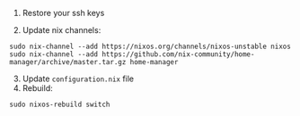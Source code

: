 1. Restore your ssh keys

2. Update nix channels:
```
sudo nix-channel --add https://nixos.org/channels/nixos-unstable nixos
sudo nix-channel --add https://github.com/nix-community/home-manager/archive/master.tar.gz home-manager
```
3. Update `configuration.nix` file
4. Rebuild:
```
sudo nixos-rebuild switch
```
